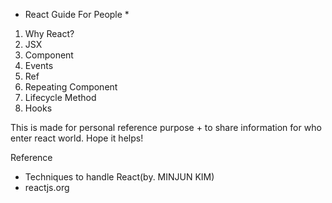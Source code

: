 * React Guide For People *

01. Why React?
02. JSX
03. Component
04. Events
05. Ref
06. Repeating Component
07. Lifecycle Method
08. Hooks

This is made for personal reference purpose + to share information for who enter react world.
Hope it helps!


Reference
- Techniques to handle React(by. MINJUN KIM)
- reactjs.org